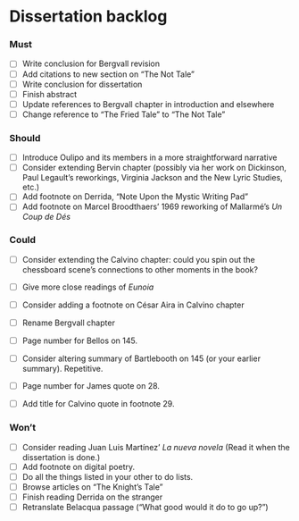 # Dissertation backlog


### Must
- [ ] Write conclusion for Bergvall revision
- [ ] Add citations to new section on “The Not Tale”
- [ ] Write conclusion for dissertation
- [ ] Finish abstract
- [ ] Update references to Bergvall chapter in introduction and elsewhere
- [ ] Change reference to “The Fried Tale” to “The Not Tale”

### Should
- [ ] Introduce Oulipo and its members in a more straightforward narrative
- [ ] Consider extending Bervin chapter
      (possibly via her work on Dickinson, Paul Legault’s reworkings,
      Virginia Jackson and the New Lyric Studies, etc.)
- [ ] Add footnote on Derrida, “Note Upon the Mystic Writing Pad”
- [ ] Add footnote on Marcel Broodthaers’ 1969 reworking of Mallarmé’s *Un Coup de Dés*

### Could
- [ ] Consider extending the Calvino chapter:
      could you spin out the chessboard scene’s connections
      to other moments in the book?
- [ ] Give more close readings of *Eunoia*
- [ ] Consider adding a footnote on César Aira in Calvino chapter
- [ ] Rename Bergvall chapter

- [ ] Page number for Bellos on 145.
- [ ] Consider altering summary of Bartlebooth on 145 (or your earlier summary).
      Repetitive.
- [ ] Page number for James quote on 28.
- [ ] Add title for Calvino quote in footnote 29.

### Won’t
- [ ] Consider reading Juan Luis Martínez’ *La nueva novela*
      (Read it when the dissertation is done.)
- [ ] Add footnote on digital poetry.
- [ ] Do all the things listed in your other to do lists.
- [ ] Browse articles on “The Knight’s Tale”
- [ ] Finish reading Derrida on the stranger
- [ ] Retranslate Belacqua passage (“What good would it do to go up?”)
